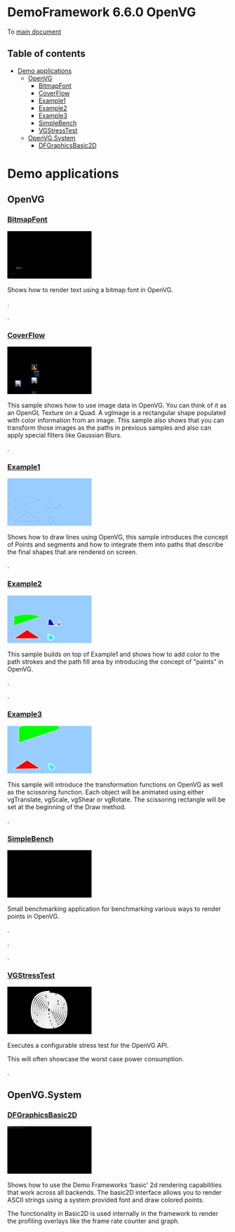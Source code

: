 <!-- #AG_PROJECT_NAMESPACE_ROOT# -->
<!-- #AG_PROJECT_CAPTION_BEGIN# -->
# DemoFramework 6.6.0 OpenVG

To [main document](../../README.md)
<!-- #AG_PROJECT_CAPTION_END# -->
## Table of contents
<!-- #AG_TOC_BEGIN# -->
* [Demo applications](#demo-applications)
  * [OpenVG](#openvg)
    * [BitmapFont](#bitmapfont)
    * [CoverFlow](#coverflow)
    * [Example1](#example1)
    * [Example2](#example2)
    * [Example3](#example3)
    * [SimpleBench](#simplebench)
    * [VGStressTest](#vgstresstest)
  * [OpenVG.System](#openvgsystem)
    * [DFGraphicsBasic2D](#dfgraphicsbasic2d)
<!-- #AG_TOC_END# -->

# Demo applications

<!-- #AG_DEMOAPPS_BEGIN# -->

## OpenVG

### [BitmapFont](BitmapFont)

<a href="BitmapFont/Thumbnail.jpg"><img src="BitmapFont/Thumbnail.jpg" height="108px" title="OpenVG.BitmapFont"></a>

Shows how to render text using a bitmap font in OpenVG.

.

.

### [CoverFlow](CoverFlow)

<a href="CoverFlow/Thumbnail.jpg"><img src="CoverFlow/Thumbnail.jpg" height="108px" title="OpenVG.CoverFlow"></a>

This sample shows how to use image data in OpenVG. You can think of it as an OpenGL Texture on a Quad. A vgImage is a rectangular shape populated with color information from an image.
This sample also shows that you can transform those images as the paths in previous samples and also can apply special filters like Gaussian Blurs.

.

### [Example1](Example1)

<a href="Example1/Thumbnail.jpg"><img src="Example1/Thumbnail.jpg" height="108px" title="OpenVG.Example1"></a>

Shows how to draw lines using OpenVG, this sample introduces the concept of Points and segments and
how to integrate them into paths that describe the final shapes that are rendered on screen.

.

### [Example2](Example2)

<a href="Example2/Thumbnail.jpg"><img src="Example2/Thumbnail.jpg" height="108px" title="OpenVG.Example2"></a>

This sample builds on top of Example1 and shows how to add color to the path strokes and
the path fill area by introducing the concept of "paints" in OpenVG.

.

.

### [Example3](Example3)

<a href="Example3/Thumbnail.jpg"><img src="Example3/Thumbnail.jpg" height="108px" title="OpenVG.Example3"></a>

This sample will introduce the transformation functions on OpenVG as well as the scissoring function.
Each object will be animated using either vgTranslate, vgScale, vgShear or vgRotate.
The scissoring rectangle will be set at the beginning of the Draw method.

.

### [SimpleBench](SimpleBench)

<a href="SimpleBench/Thumbnail.jpg"><img src="SimpleBench/Thumbnail.jpg" height="108px" title="OpenVG.SimpleBench"></a>

Small benchmarking application for benchmarking various ways to render points in OpenVG.

.

.

.

### [VGStressTest](VGStressTest)

<a href="VGStressTest/Thumbnail.jpg"><img src="VGStressTest/Thumbnail.jpg" height="108px" title="OpenVG.VGStressTest"></a>

Executes a configurable stress test for the OpenVG API.

This will often showcase the worst case power consumption.

.

## OpenVG.System

### [DFGraphicsBasic2D](System/DFGraphicsBasic2D)

<a href="System/DFGraphicsBasic2D/Thumbnail.jpg"><img src="System/DFGraphicsBasic2D/Thumbnail.jpg" height="108px" title="OpenVG.System.DFGraphicsBasic2D"></a>

Shows how to use the Demo Frameworks 'basic' 2d rendering capabilities that work across all backends.
The basic2D interface allows you to render ASCII strings using a system provided font and draw colored points.

The functionality in Basic2D is used internally in the framework to render the profiling overlays like the frame rate counter and graph.

<!-- #AG_DEMOAPPS_END# -->
